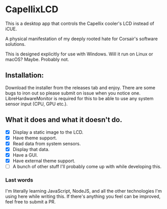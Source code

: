 # CapellixLCD
This is a desktop app that controls the Capellix cooler's LCD instead of iCUE.

A physical manifestation of my deeply rooted hate for Corsair's software solutions.

This is designed explicitly for use with Windows.
Will it run on Linux or macOS? Maybe. Probably not.

## Installation:
Download the installer from the releases tab and enjoy. There are some bugs to iron out so please submit on issue when you notice one. LibreHardwareMonitor is required for this to be able to use any system sensor input (CPU, GPU etc.).

## What it does and what it doesn't do.
- [x] Display a static image to the LCD.
- [x] Have theme support.
- [x] Read data from system sensors.
- [x] Display that data.
- [x] Have a GUI.
- [x] Have external theme support.
- [ ] A bunch of other stuff I'll probably come up with while developing this.

### Last words
I'm literally learning JavaScript, NodeJS, and all the other technologies I'm using here while writing this. If there's anything you feel can be improved, feel free to submit a PR.